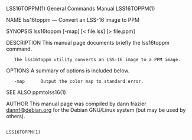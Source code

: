 LSS16TOPPM(1)                                                                                                                                   General Commands Manual                                                                                                                                   LSS16TOPPM(1)

NAME
       lss16toppm — Convert an LSS-16 image to PPM

SYNOPSIS
       lss16toppm [-map]  [< file.lss]  [> file.ppm]

DESCRIPTION
       This manual page documents briefly the lss16toppm       command.

       The lss16toppm utility converts an LSS-16 image to a PPM image.

OPTIONS
       A summary of options is included below.

       -map      Output the color map to standard error.

SEE ALSO
       ppmtolss16(1)

AUTHOR
       This manual page was compiled by dann frazier <dannf@debian.org> for the Debian GNU/Linux system (but may be used by others).

                                                                                                                                                                                                                                                                                                          LSS16TOPPM(1)
